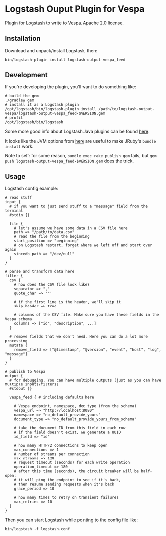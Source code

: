 # Logstash Ouput Plugin for Vespa

Plugin for [Logstash](https://github.com/elastic/logstash) to write to [Vespa](https://vespa.ai). Apache 2.0 license.

## Installation

Download and unpack/install Logstash, then:
```
bin/logstash-plugin install logstash-output-vespa_feed
```

## Development
If you're developing the plugin, you'll want to do something like:
```
# build the gem
./gradlew gem
# install it as a Logstash plugin
/opt/logstash/bin/logstash-plugin install /path/to/logstash-output-vespa/logstash-output-vespa_feed-$VERSION.gem
# profit
/opt/logstash/bin/logstash
```
Some more good info about Logstash Java plugins can be found [here](https://www.elastic.co/guide/en/logstash/current/java-output-plugin.html).

It looks like the JVM options from [here](https://github.com/logstash-plugins/.ci/blob/main/dockerjdk17.env)
are useful to make JRuby's `bundle install` work.

Note to self: for some reason, `bundle exec rake publish_gem` fails, but `gem push logstash-output-vespa_feed-$VERSION.gem`
does the trick.

## Usage

Logstash config example:

```
# read stuff
input {
  # if you want to just send stuff to a "message" field from the terminal
  #stdin {}

  file {
    # let's assume we have some data in a CSV file here
    path => "/path/to/data.csv"
    # read the file from the beginning
    start_position => "beginning"
    # on Logstash restart, forget where we left off and start over again
    sincedb_path => "/dev/null"
  }
}

# parse and transform data here
filter {
  csv {
    # how does the CSV file look like?
    separator => ","
    quote_char => '"'

    # if the first line is the header, we'll skip it
    skip_header => true

    # columns of the CSV file. Make sure you have these fields in the Vespa schema
    columns => ["id", "description", ...]
  }

  # remove fields that we don't need. Here you can do a lot more processing
  mutate {
    remove_field => ["@timestamp", "@version", "event", "host", "log", "message"]
  }
}

# publish to Vespa
output {
  # for debugging. You can have multiple outputs (just as you can have multiple inputs/filters)
  #stdout {}

  vespa_feed { # including defaults here
  
    # Vespa endpoint, namespace, doc type (from the schema)
    vespa_url => "http://localhost:8080"
    namespace => "no_default_provide_yours"
    document_type => "no_default_provide_yours_from_schema"

    # take the document ID from this field in each row
    # if the field doesn't exist, we generate a UUID
    id_field => "id"

    # how many HTTP/2 connections to keep open
    max_connections => 1
    # number of streams per connection
    max_streams => 128
    # request timeout (seconds) for each write operation
    operation_timeout => 180
    # after this time (seconds), the circuit breaker will be half-open:
    # it will ping the endpoint to see if it's back,
    # then resume sending requests when it's back
    grace_period => 10
    
    # how many times to retry on transient failures
    max_retries => 10
  }
}
```

Then you can start Logstash while pointing to the config file like:
```
bin/logstash -f logstash.conf
```
